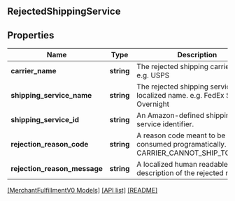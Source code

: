 ## RejectedShippingService

## Properties

Name | Type | Description | Notes
------------ | ------------- | ------------- | -------------
**carrier_name** | **string** | The rejected shipping carrier name. e.g. USPS |
**shipping_service_name** | **string** | The rejected shipping service localized name. e.g. FedEx Standard Overnight |
**shipping_service_id** | **string** | An Amazon-defined shipping service identifier. |
**rejection_reason_code** | **string** | A reason code meant to be consumed programatically. e.g. CARRIER_CANNOT_SHIP_TO_POBOX |
**rejection_reason_message** | **string** | A localized human readable description of the rejected reason. | [optional]

[[MerchantFulfillmentV0 Models]](../) [[API list]](../../Api) [[README]](../../../README.md)
